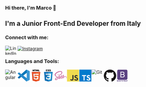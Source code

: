 ### Hi there, I'm Marco 👋 



## I'm a Junior Front-End Developer from Italy


### Connect with me:


[<img align="left" alt="LinkedIn" height="30px" width="40px" src="https://raw.githubusercontent.com/rahuldkjain/github-profile-readme-generator/master/src/images/icons/Social/linked-in-alt.svg" />][linkedin]
[<img align="center" alt="Instagram" width="60px" src="https://www.logo.wine/a/logo/Instagram/Instagram-Logo.wine.svg" />][instagram]

### Languages and Tools:

[<img align="left" alt="Angular" height="40px" width="40px" src="https://angular.io/assets/images/logos/angular/angular.svg" />][angular]
[<img align="left" alt="Visual Studio Code" height="40px" width="40px" src="https://github.com/devicons/devicon/blob/master/icons/vscode/vscode-original.svg" />][visualStudioCode]
[<img align="left" alt="HTML5" height="40px" width="40px" src="https://raw.githubusercontent.com/devicons/devicon/master/icons/html5/html5-original-wordmark.svg" />][html5]
[<img align="left" alt="CSS3" height="40px" width="40px" src="https://raw.githubusercontent.com/devicons/devicon/master/icons/css3/css3-original-wordmark.svg" />][css]
[<img align="left" alt="Sass" height="40px" width="40px" src="https://raw.githubusercontent.com/devicons/devicon/master/icons/sass/sass-original.svg" />][sass]
[<img align="left" alt="JavaScript" height="40px" width="40px" src="https://raw.githubusercontent.com/devicons/devicon/master/icons/javascript/javascript-original.svg" />][javascript]
[<img align="left" alt="TypeScript" height="40px" width="40px" src="https://raw.githubusercontent.com/devicons/devicon/master/icons/typescript/typescript-original.svg" />][typescript]
[<img align="left" alt="Git" height="40px" width="40px" src="https://www.vectorlogo.zone/logos/git-scm/git-scm-icon.svg" />][git]
[<img align="left" alt="GitHub" height="40px" width="40px" src="https://raw.githubusercontent.com/github/explore/78df643247d429f6cc873026c0622819ad797942/topics/github/github.png" />][github]
[<img align="left" alt="Bootstrap" height="40px" width="40px" src="https://raw.githubusercontent.com/devicons/devicon/master/icons/bootstrap/bootstrap-plain-wordmark.svg" />][bootstrap]

<br />
<br />


[instagram]: https://www.instagram.com/ilnittone/
[linkedin]: https://www.linkedin.com/in/marco-granieri/
[angular]: https://angular.io/
[visualStudioCode]: https://code.visualstudio.com/
[html5]: https://www.html.it/guide/guida-html5/
[css]: https://www.w3schools.com/css/
[sass]: https://sass-lang.com/
[javascript]: https://www.javascript.com/
[typescript]: https://www.typescriptlang.org/
[git]: https://git-scm.com/
[github]: https://github.com/MarcoGranieri
[bootstrap]: https://getbootstrap.com
